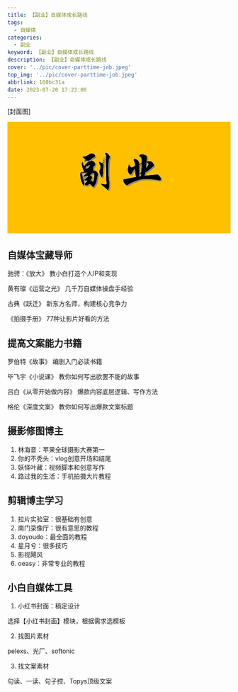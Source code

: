 ```yaml
---
title: 【副业】自媒体成长路线
tags:
  - 自媒体
categories:
  - 副业
keyword: 【副业】自媒体成长路线
description: 【副业】自媒体成长路线
cover: '../pic/cover-parttime-job.jpeg'
top_img: '../pic/cover-parttime-job.jpeg'
abbrlink: 160bc31a
date: 2023-07-20 17:23:00
---
```


[封面图]

![封面图](../pic/cover-parttime-job.jpeg)

## 自媒体宝藏导师

驰骋：《放大》 教小白打造个人IP和变现

黄有璨《运营之光》 几千万自媒体操盘手经验

古典《跃迁》 新东方名师，构建核心竞争力

《拍摄手册》 77种让影片好看的方法

## 提高文案能力书籍

罗伯特《故事》 编剧入门必读书籍

毕飞宇《小说课》 教你如何写出欲罢不能的故事

吕白《从零开始做内容》 爆款内容底层逻辑、写作方法

格伦《深度文案》 教你如何写出爆款文案标题

## 摄影修图博主

1. 林海音：苹果全球摄影大赛第一
2. 你的不秃头：vlog创意开场和结尾
3. 妖怪叶藏：视频脚本和创意写作
4. 路过我的生活：手机拍摄大片教程

## 剪辑博主学习

1. 拉片实验室：很基础有创意
2. 南门录像厅：很有意思的教程
3. doyoudo：最全面的教程
4. 星月兮：很多技巧
5. 影视飓风
6. oeasy：非常专业的教程

## 小白自媒体工具

1. 小红书封面：稿定设计

选择【小红书封面】模块，根据需求选模板

2. 找图片素材

pelexs、光厂、softonic

3. 找文案素材

句读、一读、句子控、Topys顶级文案

